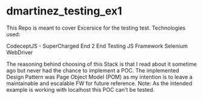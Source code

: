 # dmartinez_testing_ex1
This Repo is meant to cover Excersice for the testing test. Technologies used:

CodeceptJS - SuperCharged End 2 End Testing JS Framework
Selenium WebDriver

The reasoning behind choosing of this Stack is that I read about it sometime ago but never had the chance to implement a POC. The implemented Design Pattern was Page Object Model (POM) as my intention is to leave a maintainable and escalable FW for future reference. Note: As the intended example is working with localhost this POC can't be tested.
